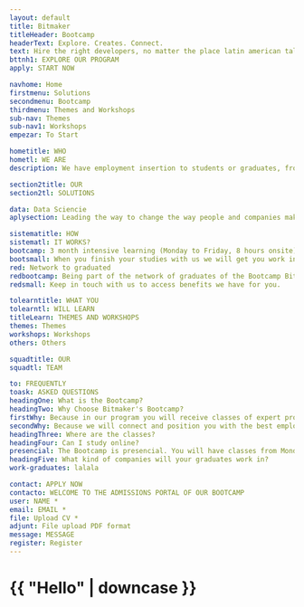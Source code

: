 ```yaml
---
layout: default
title: Bitmaker
titleHeader: Bootcamp
headerText: Explore. Creates. Connect.
text: Hire the right developers, no matter the place latin american talent for the world.
bttnh1: EXPLORE OUR PROGRAM
apply: START NOW

navhome: Home
firstmenu: Solutions
secondmenu: Bootcamp
thirdmenu: Themes and Workshops
sub-nav: Themes
sub-nav1: Workshops
empezar: To Start

hometitle: WHO 
hometl: WE ARE
description: We have employment insertion to students or graduates, from the computer science career, and continue their studies with us; them by putting in our work network. <b>Allowing triple your income</b>, transform their lives and develop in Data science with a 3-month intensive learning.

section2title: OUR
section2tl: SOLUTIONS

data: Data Sciencie
aplysection: Leading the way to change the way people and companies make decisions. It creates an environment that cultivates the curiosity that data narrators share.

sistematitle: HOW
sistematl: IT WORKS?
bootcamp: 3 month intensive learning (Monday to Friday, 8 hours onsite).
bootsmall: When you finish your studies with us we will get you work in the TEC industry.
red: Network to graduated
redbootcamp: Being part of the network of graduates of the Bootcamp Bitmaker you will be able to obtain the benefits, workshops, trainings, events, projects, belonging to the work network of Bitmaker.
redsmall: Keep in touch with us to access benefits we have for you.

tolearntitle: WHAT YOU
tolearntl: WILL LEARN
titleLearn: THEMES AND WORKSHOPS
themes: Themes
workshops: Workshops
others: Others

squadtitle: OUR 
squadtl: TEAM

to: FREQUENTLY 
toask: ASKED QUESTIONS
headingOne: What is the Bootcamp?
headingTwo: Why Choose Bitmaker's Bootcamp?
firstWhy: Because in our program you will receive classes of expert professors, benefits of graduates and support of instructors during the process.
secondWhy: Because we will connect and position you with the best employers.
headingThree: Where are the classes?
headingFour: Can I study online?
presencial: The Bootcamp is presencial. You will have classes from Monday to Friday, for 8 hours a day for 3 months, with obligatory assistance.
headingFive: What kind of companies will your graduates work in?
work-graduates: lalala

contact: APPLY NOW
contacto: WELCOME TO THE ADMISSIONS PORTAL OF OUR BOOTCAMP
user: NAME *
email: EMAIL *
file: Upload CV *
adjunt: File upload PDF format
message: MESSAGE
register: Register
---
```

<h1>{{ "Hello" | downcase }}</h1>